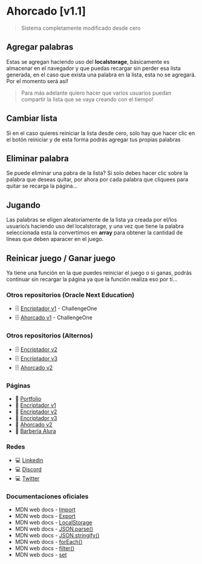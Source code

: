# Ahorcado [v1.1]
> Sistema completamente modificado desde cero

## Agregar palabras
Estas se agregan haciendo uso del **localstorage**, básicamente es almacenar en el navegador y que puedas recargar sin perder esa lista generada, en el caso que exista una palabra en la lista, esta no se agregará. Por el momento será así!

> Para más adelante quiero hacer que varios usuarios puedan compartir la lista que se vaya creando con el tiempo!

## Cambiar lista
Si en el caso quieres reiniciar la lista desde cero, solo hay que hacer clic en el botón reiniciar y de esta forma podrás agregar tus propias palabras

## Eliminar palabra
Se puede eliminar una pabra de la lista? Si solo debes hacer clic sobre la palabra que deseas quitar, por ahora por cada palabra que cliquees para quitar se recarga la página...

## Jugando
Las palabras se eligen aleatoriamente de la lista ya creada por el/los usuario/s haciendo uso del localstorage, y una vez que tiene la palabra seleccionada esta la convertimos en **array** para obtener la cantidad de líneas que deben aparacer en el juego.

## Reinicar juego / Ganar juego
Ya tiene una función en la que puedes reiniciar el juego o si ganas, podrás continuar sin recargar la página ya que la función realiza eso por tí...

### Otros repositorios (Oracle Next Education)
 * 🗄 [Encriptador v1](https://github.com/joelmiguelvalente/challengeencriptador) - ChallengeOne
 * 🗄 [Ahorcado v1](https://github.com/joelmiguelvalente/ahorcado) - ChallengeOne

### Otros repositorios (Alternos)
 * 🗄 [Encriptador v2](https://github.com/joelmiguelvalente/encriptador/tree/main)
 * 🗄 [Encriptador v3](https://github.com/joelmiguelvalente/encriptador)
 * 🗄 [Ahorcado v2](https://github.com/joelmiguelvalente/ahorcadov2)

### Páginas
 * 🔗 [Portfolio](https://joelmiguelvalente.github.io/porfolio/) 
 * 🔗 [Encriptador v1](https://joelmiguelvalente.github.io/challengeencriptador/) 
 * 🔗 [Encriptador v2](https://exquisite-moonbeam-680e7e.netlify.app/) 
 * 🔗 [Encriptador v3](https://joelmiguelvalente.github.io/encriptador/)
 * 🔗 [Ahorcado v2](https://joelmiguelvalente.github.io/ahorcadov2/)
 * 🔗 [Barbería Alura](https://joelmiguelvalente.github.io/barberiaalura/) 

### Redes 
 * 💻 [Linkedin](https://www.linkedin.com/in/joelmiguelvalente)
 * 💻 [Discord](https://discord.com/users/465203938900049920)
 * 💻 [Twitter](https://twitter.com/JvalenteM92)

### Documentaciones oficiales
 * MDN web docs - [Import][import]
 * MDN web docs - [Export][export]
 * MDN web docs - [LocalStorage][localstorage]
 * MDN web docs - [JSON.parse()][jsonparse]
 * MDN web docs - [JSON.stringify()][jsonstringify]
 * MDN web docs - [forEach()][foreach]
 * MDN web docs - [filter()][filter]
 * MDN web docs - [set][set]

[import]: https://developer.mozilla.org/es/docs/Web/JavaScript/Reference/Statements/import
[export]: https://developer.mozilla.org/es/docs/Web/JavaScript/Reference/Statements/export
[localstorage]: https://developer.mozilla.org/es/docs/Web/API/Window/localStorage
[jsonparse]: https://developer.mozilla.org/es/docs/Web/JavaScript/Reference/Global_Objects/JSON/parse
[jsonstringify]: https://developer.mozilla.org/es/docs/Web/JavaScript/Reference/Global_Objects/JSON/stringify
[foreach]: https://developer.mozilla.org/es/docs/Web/JavaScript/Reference/Global_Objects/Array/forEach
[filter]: https://developer.mozilla.org/es/docs/Web/JavaScript/Reference/Global_Objects/Array/filter
[set]: https://developer.mozilla.org/es/docs/Web/JavaScript/Reference/Global_Objects/Set
